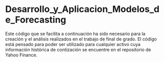 # Desarrollo_y_Aplicacion_Modelos_de_Forecasting
Este código que se facilita a continuación ha sido necesario para la creación y el análisis realizados en el trabajo de final de grado. 
El código está pensado para poder ser utilizado para cualquier activo cuya información histórica de contización se encuentre en el repositorio
de Yahoo Finance. 
